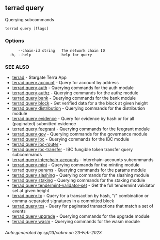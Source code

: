 ## terrad query

Querying subcommands

```
terrad query [flags]
```

### Options

```
      --chain-id string   The network chain ID
  -h, --help              help for query
```

### SEE ALSO

* [terrad](terrad.md)	 - Stargate Terra App
* [terrad query account](terrad_query_account.md)	 - Query for account by address
* [terrad query auth](terrad_query_auth.md)	 - Querying commands for the auth module
* [terrad query authz](terrad_query_authz.md)	 - Querying commands for the authz module
* [terrad query bank](terrad_query_bank.md)	 - Querying commands for the bank module
* [terrad query block](terrad_query_block.md)	 - Get verified data for a the block at given height
* [terrad query distribution](terrad_query_distribution.md)	 - Querying commands for the distribution module
* [terrad query evidence](terrad_query_evidence.md)	 - Query for evidence by hash or for all (paginated) submitted evidence
* [terrad query feegrant](terrad_query_feegrant.md)	 - Querying commands for the feegrant module
* [terrad query gov](terrad_query_gov.md)	 - Querying commands for the governance module
* [terrad query ibc](terrad_query_ibc.md)	 - Querying commands for the IBC module
* [terrad query ibc-router](terrad_query_ibc-router.md)	 - 
* [terrad query ibc-transfer](terrad_query_ibc-transfer.md)	 - IBC fungible token transfer query subcommands
* [terrad query interchain-accounts](terrad_query_interchain-accounts.md)	 - interchain-accounts subcommands
* [terrad query mint](terrad_query_mint.md)	 - Querying commands for the minting module
* [terrad query params](terrad_query_params.md)	 - Querying commands for the params module
* [terrad query slashing](terrad_query_slashing.md)	 - Querying commands for the slashing module
* [terrad query staking](terrad_query_staking.md)	 - Querying commands for the staking module
* [terrad query tendermint-validator-set](terrad_query_tendermint-validator-set.md)	 - Get the full tendermint validator set at given height
* [terrad query tx](terrad_query_tx.md)	 - Query for a transaction by hash, "<addr>/<seq>" combination or comma-separated signatures in a committed block
* [terrad query txs](terrad_query_txs.md)	 - Query for paginated transactions that match a set of events
* [terrad query upgrade](terrad_query_upgrade.md)	 - Querying commands for the upgrade module
* [terrad query wasm](terrad_query_wasm.md)	 - Querying commands for the wasm module

###### Auto generated by spf13/cobra on 23-Feb-2023

